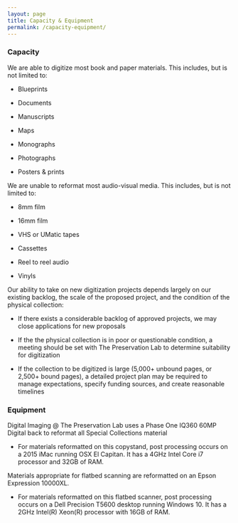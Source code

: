 ```yaml
---
layout: page
title: Capacity & Equipment
permalink: /capacity-equipment/
---
```


### Capacity

We are able to digitize most book and paper materials. This includes,
but is not limited to:

-   Blueprints

-   Documents

-   Manuscripts

-   Maps

-   Monographs

-   Photographs

-   Posters & prints

We are unable to reformat most audio-visual media. This includes, but is
not limited to:

-   8mm film

-   16mm film

-   VHS or UMatic tapes

-   Cassettes

-   Reel to reel audio

-   Vinyls

Our ability to take on new digitization projects depends largely on our
existing backlog, the scale of the proposed project, and the condition
of the physical collection:

-   If there exists a considerable backlog of approved projects, we may
    close applications for new proposals

-   If the the physical collection is in poor or questionable condition,
    a meeting should be set with The Preservation Lab to determine
    suitability for digitization

-   If the collection to be digitized is large (5,000+ unbound pages, or
    2,500+ bound pages), a detailed project plan may be required to
    manage expectations, specify funding sources, and create
    reasonable timelines

### Equipment

Digital Imaging @ The Preservation Lab uses a Phase One IQ360 60MP
Digital back to reformat all Special Collections material

-   For materials reformatted on this copystand, post processing occurs
    on a 2015 iMac running OSX El Capitan. It has a 4GHz Intel Core i7
    processor and 32GB of RAM.

Materials appropriate for flatbed scanning are reformatted on an Epson
Expression 10000XL.

-   For materials reformatted on this flatbed scanner, post processing
    occurs on a Dell Precision T5600 desktop running Windows 10. It
    has a 2GHz Intel(R) Xeon(R) processor with 16GB of RAM.

